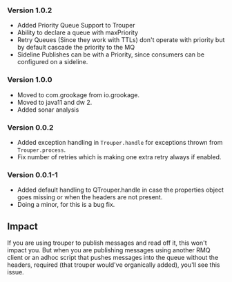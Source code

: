 ### Version 1.0.2

- Added Priority Queue Support to Trouper
- Ability to declare a queue with maxPriority
- Retry Queues (Since they work with TTLs) don't operate with priority but by default cascade the priority to the MQ
- Sideline Publishes can be with a Priority, since consumers can be configured on a sideline. 

### Version 1.0.0

- Moved to com.grookage from io.grookage.
- Moved to java11 and dw 2.
- Added sonar analysis

### Version 0.0.2

- Added exception handling in `Trouper.handle` for exceptions thrown from `Trouper.process`.
- Fix number of retries which is making one extra retry always if enabled.

### Version 0.0.1-1

- Added default handling to QTrouper.handle in case the properties object goes missing or when the
  headers are not present.
- Doing a minor, for this is a bug fix.

## Impact

If you are using trouper to publish messages and read off it, this won't impact you. But when you
are publishing messages using another RMQ client or an adhoc script that pushes messages into the
queue without the headers, required (that trouper would've organically added), you'll see this
issue. 
